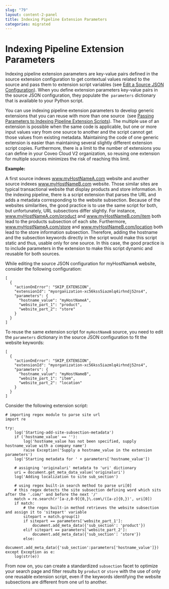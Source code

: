```yaml
---
slug: "79"
layout: content-2-panel
title: Indexing Pipeline Extension Parameters
categories: migrated
---
```


# Indexing Pipeline Extension Parameters

Indexing pipeline extension parameters are key-value pairs defined in the source extension configuration to get contextual values related to the source and pass them to extension script variables (see [Edit a Source JSON Configuration](http://www.coveo.com/go?dest=cloudhelp&lcid=9&context=286)). When you define extension parameters key-value pairs in the source JSON configuration, they populate the  `parameters` dictionary that is available to your Python script. 

You can use indexing pipeline extension parameters to develop generic extensions that you can reuse with more than one source  (see [Passing Parameters to Indexing Pipeline Extension Scripts](Passing_Parameters_to_Indexing_Pipeline_Extension_Scripts)). The multiple use of an extension is possible when the same code is applicable, but one or more input values vary from one source to another and the script cannot get those values from existing metadata. Maintaining the code of one generic extension is easier than maintaining several slightly different extension script copies. Furthermore, there is a limit to the number of extensions you can define in your Coveo Cloud V2 organization, so reusing one extension for multiple sources minimizes the risk of reaching this limit.

**Example:**

A first source indexes www.myHostNameA.com website and another source indexes www.myHostNameB.com website. Those similar sites are typical transactional website that display products and store information. In the indexing pipeline, there is a script extension that parses the URL and adds a metadata corresponding to the website subsection. Because of the websites similarities, the good practice is to use the same script for both, but unfortunately, URL subsections differ slightly. For instance, www.myHostNameA.com/product and www.myHostNameB.com/item both lead to the products subsection of each site. Furthermore, www.myHostNameA.com/store and www.myHostNameB.com/location both lead to the store information subsection. Therefore, adding the hostname and the subsection keywords directly in the script would make this script static and thus, usable only for one source. In this case, the good practice is to include parameters in the extension to make this script dynamic and reusable for both sources.

While editing the source JSON configuration for myHostNameA website, consider the following configuration:

```
[
  {
    "actionOnError": "SKIP_EXTENSION",
    "extensionId": "myorganization-xc56kss5iazmlq4irhndj52ns4",
    "parameters": {
      "hostname_value": "myHostNameA",
      "website_part_1": "product",
      "website_part_2": "store"
    }
  }
]
```

To reuse the same extension script for `myHostNameB` source, you need to edit the `parameters` dictionary in the source JSON configuration to fit the website keywords:

```
[
  {
    "actionOnError": "SKIP_EXTENSION",
    "extensionId": "myorganization-xc56kss5iazmlq4irhndj52ns4",
    "parameters": {
      "hostname_value": "myHostNameB",
      "website_part_1": "item",
      "website_part_2": "location"
    }
  }
]
```

Consider the following extension script:

```
# importing regex module to parse site url
import re
 
try:
    log('Starting-add-site-subsection-metadata')
    if ('hostname_value' == ''):
        log('hostname_value has not been specified, supply hostname_value with a company name')
        raise Exception('Supply a hostname_value in the extension parameters')
    log('Starting metadata for ' + parameters['hostname_value'])
        
    # assigning 'originaluri' metadata to 'uri' dictionary
    uri = document.get_meta_data_value('originaluri')
    log('Adding localization to site sub_section')
 
    # using regex built-in search method to parse uri[0]
    # this regex detects the site subsection defining word which sits after the '.com/' and before the next '/'
    match = re.search(r'[a-z,0-9]{0,}\.com\/([a-z]{0,})', uri[0])
    if match:
        # the regex built-in method retrieves the website subsection and assign it to 'sitepart' variable
        sitepart = match.group(1)
        if sitepart == parameters['website_part_1']:
            document.add_meta_data({'sub_section': 'product'})
        elif sitepart == parameters['website_part_2']:
            document.add_meta_data({'sub_section': 'store'})
        else:
            document.add_meta_data({'sub_section':parameters['hostname_value']})
except Exception as e:
    log(str(e))
```

From now on, you can create a standardized `subsection` facet to optimize your search page and filter results by `product` or `store` with the use of only one reusable extension script, even if the keywords identifying the website subsections are different from one url to another.

 


